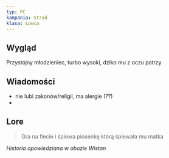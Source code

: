 ```yaml
---
typ: PC
kampania: Strad
klasa: Łowca
---
```


## Wygląd
Przystojny młodzieniec, turbo wysoki, dziko mu z oczu patrzy


## Wiadomości
- nie lubi zakonów/religii, ma alergie (??)
- 



## Lore

>Gra na flecie i śpiewa piosenkę którą śpiewała mu matka

*Historia opowiedziana w obozie Wistan*
